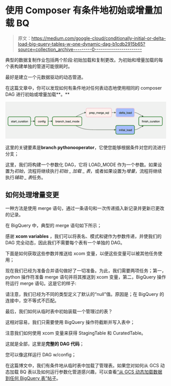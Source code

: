 # 使用 Composer 有条件地初始或增量加载 BQ

> 原文：<https://medium.com/google-cloud/conditionally-initial-or-delta-load-big-query-tables-w-one-dynamic-dag-b1cdb2915b65?source=collection_archive---------0----------------------->

典型的数据复制作业包括两个阶段:初始加载和复制更改。为初始和增量加载的每个表构建单独的管道可能很耗时。

最好是建立一个元数据驱动的动态管道。

在这篇文章中，你可以发现如何有条件地对任何表动态地使用相同的 composer DAG 进行初始或增量加载**。**

![](img/73c6aa4a464b7f8e875f8009dc8bc445.png)

这里的关键要素是**branch pythonooperator**，它使您能够根据条件对您的流进行分支；

这里，我们将构建一个参数化 DAG，它将 LOAD_MODE 作为一个参数。如果设置为*初始*，流程将继续执行*初始 _ 加载 _ 表*，或者如果设置为*增量*，流程将继续执行*辅助 _ 表*任务。

## 如何处理增量变更

一种方法是使用 merge 语句，通过一条语句和一次传递插入新记录并更新已更改的记录。

在 BigQuery 中，典型的 merge 语句如下所示；

感谢 **xcom variables** ，我们可以将表名、模式和键作为参数传递，并使我们的 DAG 完全动态，因此我们不需要每个表有一个单独的 DAG。

下面是如何获取这些参数并推送给 xcom 变量，以便这些变量可以被其他任务使用；

现在我们已经为准备合并语句做好了一切准备。为此，我们需要两项任务；第一，python 操作符准备 merge 语句并将其推送到 xcom 变量，第二，BigQuery 操作符运行 merge 语句。这是它的样子:

请注意，我们已经为不同的类型定义了默认的“null”值。原因是；在 BigQuery 的连接中，空不等式不匹配。

最后，我们如何从临时表中初始装载一个管理过的表？

这相对容易，我们只需要使用 BigQuery 操作符截断并写入表中；

注意我们如何使用 xcom 变量来获得 StagingTable 和 CuratedTable。

这就是全部，这里是**完整的 DAG 代码**；

您可以像这样运行 DAG w/config；

在这篇博文中，我们有条件地从临时表中加载了管理表。如果您对如何从 GCS 动态加载 BQ 表以及如何运行参数化管道感兴趣，可以查看[“从 GCS 动态加载数据到任何 BigQuery 表”帖子](/google-cloud/dynamically-load-data-to-any-bigquery-table-from-gcs-835a6525afef)。